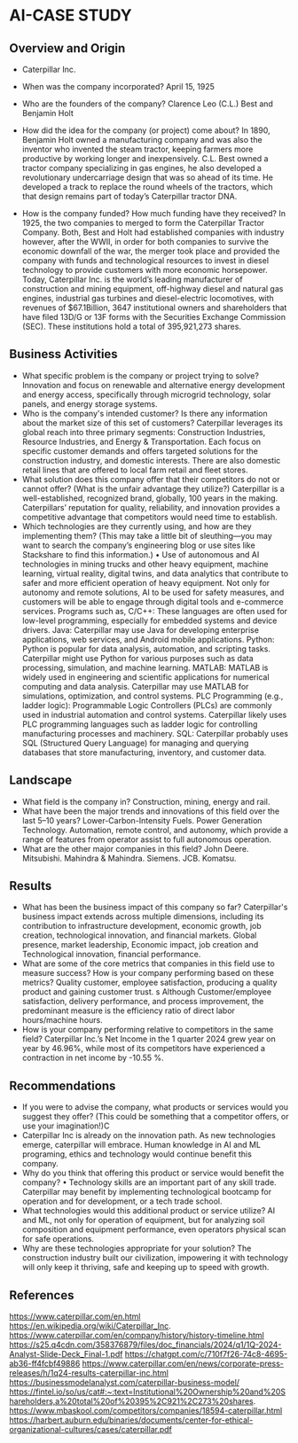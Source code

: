 # AI-CASE STUDY

## Overview and Origin

* Caterpillar Inc.

* When was the company incorporated?
 April 15, 1925
* Who are the founders of the company?
Clarence Leo (C.L.) Best and Benjamin Holt
* How did the idea for the company (or project) come about?
In 1890, Benjamin Holt owned a manufacturing company and was also the inventor who invented the steam tractor, keeping farmers more productive by working longer and inexpensively.  C.L. Best owned a tractor company specializing in gas engines, he also developed a revolutionary undercarriage design that was so ahead of its time. He developed a track to replace the round wheels of the tractors, which that design remains part of today’s Caterpillar tractor DNA. 
* How is the company funded? How much funding have they received?
In 1925, the two companies to merged to form the Caterpillar Tractor Company. Both, Best and Holt had established companies with industry however, after the WWII, in order for both companies to survive the economic downfall of the war, the merger took place and provided the company with funds and technological resources to invest in diesel technology to provide customers with more economic horsepower. Today, Caterpillar Inc. is the world’s leading manufacturer of construction and mining equipment, off-highway diesel and natural gas engines, industrial gas turbines and diesel-electric locomotives, with revenues of $67.1Billion, 3647 institutional owners and shareholders that have filed 13D/G or 13F forms with the Securities Exchange Commission (SEC). These institutions hold a total of 395,921,273 shares. 
## Business Activities

* What specific problem is the company or project trying to solve?
Innovation and focus on renewable and alternative energy development and energy access, specifically through microgrid technology, solar panels, and energy storage systems.
* Who is the company's intended customer? Is there any information about the market size of this set of customers?
Caterpillar leverages its global reach into three primary segments: Construction Industries, Resource Industries, and Energy & Transportation. Each focus on specific customer demands and offers targeted solutions for the construction industry, and domestic interests.  There are also domestic retail lines that are offered to local farm retail and fleet stores. 
* What solution does this company offer that their competitors do not or cannot offer? (What is the unfair advantage they utilize?)
Caterpillar is a well-established, recognized brand, globally, 100 years in the making.  Caterpillars’ reputation for quality, reliability, and innovation provides a competitive advantage that competitors would need time to establish.  
* Which technologies are they currently using, and how are they implementing them? (This may take a little bit of sleuthing&mdash;you may want to search the company’s engineering blog or use sites like Stackshare to find this information.)
•	Use of autonomous and AI technologies in mining trucks and other heavy equipment, machine learning, virtual reality, digital twins, and data analytics that contribute to safer and more efficient operation of heavy equipment. Not only for autonomy and remote solutions, AI to be used for safety measures, and customers will be able to engage through digital tools and e-commerce services. Programs such as, C/C++: These languages are often used for low-level programming, especially for embedded systems and device drivers. Java: Caterpillar may use Java for developing enterprise applications, web services, and Android mobile applications.  Python: Python is popular for data analysis, automation, and scripting tasks. Caterpillar might use Python for various purposes such as data processing, simulation, and machine learning.  MATLAB: MATLAB is widely used in engineering and scientific applications for numerical computing and data analysis. Caterpillar may use MATLAB for simulations, optimization, and control systems.  PLC Programming (e.g., ladder logic): Programmable Logic Controllers (PLCs) are commonly used in industrial automation and control systems. Caterpillar likely uses PLC programming languages such as ladder logic for controlling manufacturing processes and machinery. SQL: Caterpillar probably uses SQL (Structured Query Language) for managing and querying databases that store manufacturing, inventory, and customer data.
## Landscape

* What field is the company in?
Construction, mining, energy and rail.
* What have been the major trends and innovations of this field over the last 5&ndash;10 years?
Lower-Carbon-Intensity Fuels. Power Generation Technology. Automation, remote control, and autonomy, which provide a range of features from operator assist to full autonomous operation.
* What are the other major companies in this field?
John Deere.
Mitsubishi.
Mahindra & Mahindra.
Siemens.
JCB.
Komatsu.
## Results

* What has been the business impact of this company so far?
 Caterpillar's business impact extends across multiple dimensions, including its contribution to infrastructure development, economic growth, job creation, technological innovation, and financial markets. Global presence, market leadership, Economic impact, job creation and Technological innovation, financial performance.
* What are some of the core metrics that companies in this field use to measure success? How is your company performing based on these metrics?
Quality customer, employee satisfaction, producing a quality product and gaining customer trust.  s Although Customer/employee satisfaction, delivery performance, and process improvement, the predominant measure is the efficiency ratio of direct labor hours/machine hours.
* How is your company performing relative to competitors in the same field?
Caterpillar Inc.’s Net Income in the 1 quarter 2024 grew year on year by 46.96%, while most of its competitors have experienced a contraction in net income by -10.55 %.
## Recommendations

* If you were to advise the company, what products or services would you suggest they offer? (This could be something that a competitor offers, or use your imagination!)C
* Caterpillar Inc is already on the innovation path.  As new technologies emerge, caterpillar will embrace. Human knowledge in AI and ML programing, ethics and technology would continue benefit this company.
* Why do you think that offering this product or service would benefit the company?
•	Technology skills are an important part of any skill trade.  Caterpillar may benefit by implementing technological bootcamp for operation and for development, or a tech trade school.
* What technologies would this additional product or service utilize?
AI and ML, not only for operation of equipment, but for analyzing soil composition and equipment performance, even operators physical scan for safe operations.
* Why are these technologies appropriate for your solution?
The construction industry built our civilization, impowering it with technology will only keep it thriving, safe and keeping up to speed with growth.
## References 
https://www.caterpillar.com/en.html
https://en.wikipedia.org/wiki/Caterpillar_Inc.
https://www.caterpillar.com/en/company/history/history-timeline.html
https://s25.q4cdn.com/358376879/files/doc_financials/2024/q1/1Q-2024-Analyst-Slide-Deck_Final-1.pdf
https://chatgpt.com/c/710f7f26-74c8-4695-ab36-ff4fcbf49886
https://www.caterpillar.com/en/news/corporate-press-releases/h/1q24-results-caterpillar-inc.html
https://businessmodelanalyst.com/caterpillar-business-model/
https://fintel.io/so/us/cat#:~:text=Institutional%20Ownership%20and%20Shareholders,a%20total%20of%20395%2C921%2C273%20shares.
https://www.mbaskool.com/competitors/companies/18594-caterpillar.html
https://harbert.auburn.edu/binaries/documents/center-for-ethical-organizational-cultures/cases/caterpillar.pdf

